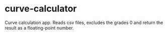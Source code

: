# curve-calculator
Curve calculation app. Reads csv files, excludes the grades 0 and return the result as a floating-point number.
